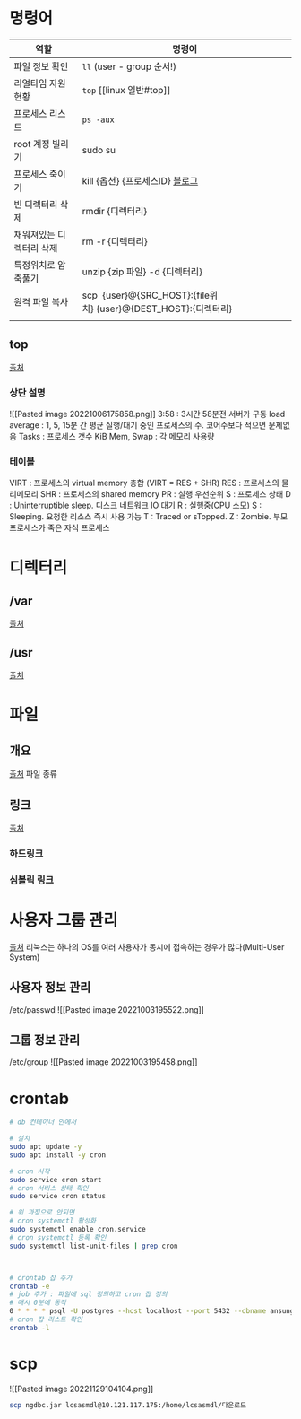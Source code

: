 # 명령어
| 역할                     | 명령어                                                                                                 |
| ------------------------ | ------------------------------------------------------------------------------------------------------ |
| 파일 정보 확인           | `ll` (user - group 순서!)                                                                              |
| 리얼타임 자원 현황       | `top`  [[linux 일반#top]]                                                                              |
| 프로세스 리스트          | `ps -aux`                                                                                              |
| root 계정 빌리기         | sudo su                                                                                                |
| 프로세스 죽이기          | kill {옵션} {프로세스ID}  [블로그](https://www.lesstif.com/system-admin/unix-linux-kill-12943674.html) |
| 빈 디렉터리 삭제         | rmdir {디렉터리}                                                                                       |
| 채워져있는 디렉터리 삭제 | rm -r {디렉터리}                                                                                       |
| 특정위치로 압축풀기      | unzip {zip 파일} -d {디렉터리}                                                                         |
| 원격 파일 복사           | scp  {user}@{SRC_HOST}:{file위치} {user}@{DEST_HOST}:{디렉터리}                                        |
|                          |                                                                                                        |
## top
[출처](https://zzsza.github.io/development/2018/07/18/linux-top/)
### 상단 설명
![[Pasted image 20221006175858.png]]
3:58 : 3시간 58분전 서버가 구동
load average : 1, 5, 15분 간 평균 실행/대기 중인 프로세스의 수. 코어수보다 적으면 문제없음
Tasks : 프로세스 갯수
KiB Mem, Swap : 각 메모리 사용량

### 테이블
VIRT : 프로세스의 virtual memory 총합 (VIRT = RES + SHR)
RES : 프로세스의 물리메모리 
SHR : 프로세스의 shared memory
PR : 실행 우선순위
S : 프로세스 상태
	D : Uninterruptible sleep. 디스크 네트워크 IO 대기
	R : 실행중(CPU 소모)
	S : Sleeping. 요청한 리소스 즉시 사용 가능
	T : Traced or sTopped.
	Z : Zombie. 부모 프로세스가 죽은 자식 프로세스

# 디렉터리
## /var 
[출처](https://jadehan.tistory.com/11)

## /usr
[출처](https://jadehan.tistory.com/3?category=836227)

# 파일
## 개요
[출처](https://nerd-mix.tistory.com/28)
파일 종류


## 링크
[출처](https://devkingdom.tistory.com/158)
### 하드링크
### 심볼릭 링크

# 사용자 그룹 관리
[출처](https://www.leafcats.com/132)
리눅스는 하나의 OS를 여러 사용자가 동시에 접속하는 경우가 많다(Multi-User System)
## 사용자 정보 관리
/etc/passwd
![[Pasted image 20221003195522.png]]

## 그룹 정보 관리
/etc/group
![[Pasted image 20221003195458.png]]



# crontab
```bash
# db 컨테이너 안에서

# 설치
sudo apt update -y
sudo apt install -y cron

# cron 시작
sudo service cron start
# cron 서비스 상태 확인
sudo service cron status

# 위 과정으로 안되면
# cron systemctl 활성화 
sudo systemctl enable cron.service 
# cron systemctl 등록 확인 
sudo systemctl list-unit-files | grep cron



# crontab 잡 추가
crontab -e
# job 추가 : 파일에 sql 정의하고 cron 잡 정의
# 매시 0분에 동작
0 * * * * psql -U postgres --host localhost --port 5432 --dbname ansung_relay < /home/delete_data.sql
# cron 잡 리스트 확인
crontab -l
```
# scp
![[Pasted image 20221129104104.png]]
```bash
scp ngdbc.jar lcsasmdl@10.121.117.175:/home/lcsasmdl/다운로드
```
